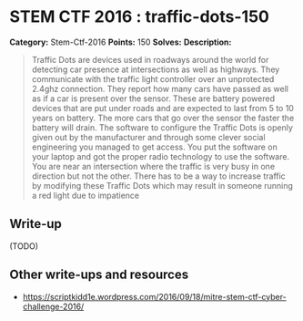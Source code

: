 # STEM CTF 2016 : traffic-dots-150

**Category:** Stem-Ctf-2016
**Points:** 150
**Solves:**
**Description:**

> Traffic Dots are devices used in roadways around the world for detecting car presence at intersections as well as highways. They communicate with the traffic light controller over an unprotected 2.4ghz connection. They report how many cars have passed as well as if a car is present over the sensor. These are battery powered devices that are put under roads and are expected to last from 5 to 10 years on battery. The more cars that go over the sensor the faster the battery will drain. The software to configure the Traffic Dots is openly given out by the manufacturer and through some clever social engineering you managed to get access. You put the software on your laptop and got the proper radio technology to use the software. You are near an intersection where the traffic is very busy in one direction but not the other. There has to be a way to increase traffic by modifying these Traffic Dots which may result in someone running a red light due to impatience

## Write-up

(TODO)

## Other write-ups and resources

* https://scriptkidd1e.wordpress.com/2016/09/18/mitre-stem-ctf-cyber-challenge-2016/
